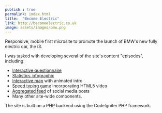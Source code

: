 ```yaml
---
publish : true
permalink: index.html
title:  "Become Electric"
link: http://becomeelectric.co.uk
image: assets/images/bmw.png
---
```


Responsive, mobile first microsite to promote the launch of BMW's new fully electric car, the i3.

I was tasked with developing several of the site's content "episodes", including: 

- <a href="https://www.becomeelectric.co.uk/itest" target="_blank">Interactive questionnaire</a>
- <a href="https://www.becomeelectric.co.uk/hub/episode/7" target="_blank">Statistics infographic</a>
- <a href="https://www.becomeelectric.co.uk/hub/episode/5" target="_blank">Interactive map</a> with animated intro
- <a href="https://www.becomeelectric.co.uk/hub/episode/6" target="_blank">Speed typing game</a> incorporating HTML5 video
- <a href="https://www.becomeelectric.co.uk/hub/episode/8" target="_blank">Aggregated feed</a> of social media posts
- Many other site-wide components.

The site is built on a PHP backend using the CodeIgniter PHP framework.

